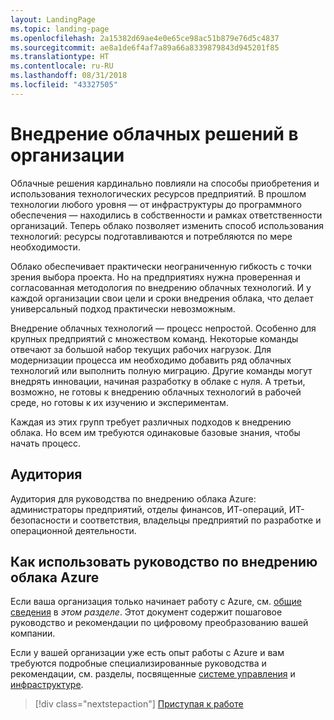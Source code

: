 ```yaml
---
layout: LandingPage
ms.topic: landing-page
ms.openlocfilehash: 2a15382d69ae4e0e65ce98ac51b879e76d5c4837
ms.sourcegitcommit: ae8a1de6f4af7a89a66a8339879843d945201f85
ms.translationtype: HT
ms.contentlocale: ru-RU
ms.lasthandoff: 08/31/2018
ms.locfileid: "43327505"
---
```

# <a name="enterprise-cloud-adoption"></a>Внедрение облачных решений в организации

Облачные решения кардинально повлияли на способы приобретения и использования технологических ресурсов предприятий. В прошлом технологии любого уровня — от инфраструктуры до программного обеспечения — находились в собственности и рамках ответственности организаций. Теперь облако позволяет изменить способ использования технологий: ресурсы подготавливаются и потребляются по мере необходимости.

Облако обеспечивает практически неограниченную гибкость с точки зрения выбора проекта. Но на предприятиях нужна проверенная и согласованная методология по внедрению облачных технологий. И у каждой организации свои цели и сроки внедрения облака, что делает универсальный подход практически невозможным.

Внедрение облачных технологий — процесс непростой. Особенно для крупных предприятий с множеством команд. Некоторые команды отвечают за большой набор текущих рабочих нагрузок. Для модернизации процесса им необходимо добавить ряд облачных технологий или выполнить полную миграцию. Другие команды могут внедрять инновации, начиная разработку в облаке с нуля. А третьи, возможно, не готовы к внедрению облачных технологий в рабочей среде, но готовы к их изучению и экспериментам.

Каждая из этих групп требует различных подходов к внедрению облака. Но всем им требуются одинаковые базовые знания, чтобы начать процесс.

## <a name="audience"></a>Аудитория

Аудитория для руководства по внедрению облака Azure: администраторы предприятий, отделы финансов, ИТ-операций, ИТ-безопасности и соответствия, владельцы предприятий по разработке и операционной деятельности.

## <a name="how-to-use-the-azure-cloud-adoption-guide"></a>Как использовать руководство по внедрению облака Azure

Если ваша организация только начинает работу с Azure, см. [общие сведения](getting-started/overview.md) в *этом разделе*. Этот документ содержит пошаговое руководство и рекомендации по цифровому преобразованию вашей компании.

Если у вашей организации уже есть опыт работы с Azure и вам требуются подробные специализированные руководства и рекомендации, см. разделы, посвященные [системе управления](governance/overview.md) и [инфраструктуре](infrastructure/basic-workload.md).

> [!div class="nextstepaction"]
> [Приступая к работе](getting-started/overview.md)